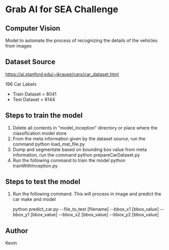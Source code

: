 # Grab AI for SEA Challenge
## Computer Vision
Model to automate the process of recognizing the details of the vehicles from images

## Dataset Source
https://ai.stanford.edu/~jkrause/cars/car_dataset.html

196 Car Labels
* Train Dataset = 8041
* Test Dataset = 8144

## Steps to train the model
1. Delete all contents in "model_inception" directory or place where the classification model store
2. From the meta information given by the dataset source, run the command
    python load_mat_file.py
3. Dump and segmentate based on bounding box value from meta information, run the command
    python prepareCarDataset.py
4. Run the following command to train the model
    python trainWithInception.py



## Steps to test the model

1. Run the following command. This will process in image and predict the car make and model

    python predict_car.py --file_to_test [filename] --bbox_x1 [bbox_value] --bbox_y1 [bbox_value] --bbox_x2 [bbox_value] --bbox_y2 [bbox_value]

## Author
Kevin